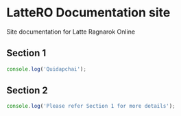 # LatteRO Documentation site
Site documentation for Latte Ragnarok Online

## Section 1
```ts
console.log('Quidapchai');
```

## Section 2
```ts
console.log('Please refer Section 1 for more details');
```